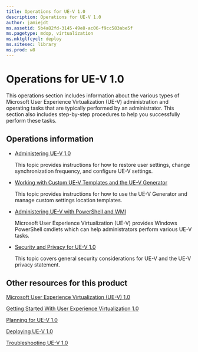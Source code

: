 ```yaml
---
title: Operations for UE-V 1.0
description: Operations for UE-V 1.0
author: jamiejdt
ms.assetid: 5b4a82fd-3145-49e8-ac06-f9cc583abe5f
ms.pagetype: mdop, virtualization
ms.mktglfcycl: deploy
ms.sitesec: library
ms.prod: w8
---
```



# Operations for UE-V 1.0


This operations section includes information about the various types of Microsoft User Experience Virtualization (UE-V) administration and operating tasks that are typically performed by an administrator. This section also includes step-by-step procedures to help you successfully perform these tasks.

## Operations information


-   [Administering UE-V 1.0](administering-ue-v-10.md)

    This topic provides instructions for how to restore user settings, change synchronization frequency, and configure UE-V settings.

-   [Working with Custom UE-V Templates and the UE-V Generator](working-with-custom-ue-v-templates-and-the-ue-v-generator.md)

    This topic provides instructions for how to use the UE-V Generator and manage custom settings location templates.

-   [Administering UE-V with PowerShell and WMI](administering-ue-v-with-powershell-and-wmi.md)

    Microsoft User Experience Virtualization (UE-V) provides Windows PowerShell cmdlets which can help administrators perform various UE-V tasks.

-   [Security and Privacy for UE-V 1.0](security-and-privacy-for-ue-v-10.md)

    This topic covers general security considerations for UE-V and the UE-V privacy statement.

## Other resources for this product


[Microsoft User Experience Virtualization (UE-V) 1.0](index.md)

[Getting Started With User Experience Virtualization 1.0](getting-started-with-user-experience-virtualization-10.md)

[Planning for UE-V 1.0](planning-for-ue-v-10.md)

[Deploying UE-V 1.0](deploying-ue-v-10.md)

[Troubleshooting UE-V 1.0](troubleshooting-ue-v-10.md)

 

 





